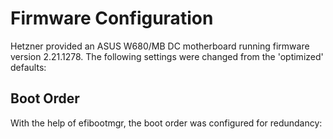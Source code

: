 # Firmware Configuration

Hetzner provided an ASUS W680/MB DC motherboard running firmware version 2.21.1278. The following settings were changed from the 'optimized' defaults:



## Boot Order

With the help of efibootmgr, the boot order was configured for redundancy:

